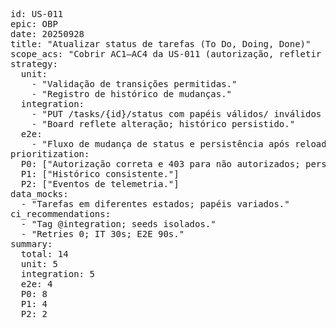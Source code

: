 <pre>
id: US-011
epic: OBP
date: 20250928
title: "Atualizar status de tarefas (To Do, Doing, Done)"
scope_acs: "Cobrir AC1–AC4 da US-011 (autorização, refletir no board, histórico, 403)."
strategy:
  unit:
    - "Validação de transições permitidas."
    - "Registro de histórico de mudanças."
  integration:
    - "PUT /tasks/{id}/status com papéis válidos/ inválidos (403)."
    - "Board reflete alteração; histórico persistido."
  e2e:
    - "Fluxo de mudança de status e persistência após reload."
prioritization:
  P0: ["Autorização correta e 403 para não autorizados; persistência de status."]
  P1: ["Histórico consistente."]
  P2: ["Eventos de telemetria."]
data_mocks:
  - "Tarefas em diferentes estados; papéis variados."
ci_recommendations:
  - "Tag @integration; seeds isolados."
  - "Retries 0; IT 30s; E2E 90s."
summary:
  total: 14
  unit: 5
  integration: 5
  e2e: 4
  P0: 8
  P1: 4
  P2: 2
</pre>
